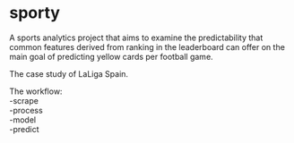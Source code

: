 # sporty
A sports analytics project that aims to examine the predictability that common features derived from ranking in the leaderboard can offer on the main goal of predicting yellow cards per football game.  

The case study of LaLiga Spain.  

The workflow:  
-scrape  
-process  
-model  
-predict  

